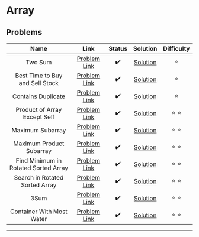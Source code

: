 # Array

## Problems

| Name | Link | Status | Solution | Difficulty |
|:-:|:-:|:-:|:-:|:-:|
| Two Sum  | [Problem Link](https://leetcode.com/problems/two-sum/) |  :heavy_check_mark: | [Solution](./two-sum.md) | :star: |
| Best Time to Buy and Sell Stock  | [Problem Link](https://leetcode.com/problems/best-time-to-buy-and-sell-stock/) |  :heavy_check_mark: | [Solution](./best-time-to-buy-and-sell-stock.md) | :star: |
| Contains Duplicate  | [Problem Link](https://leetcode.com/problems/contains-duplicate/) |  :heavy_check_mark: | [Solution](./contains-duplicate.md) | :star: |
| Product of Array Except Self  | [Problem Link](https://leetcode.com/problems/product-of-array-except-self/) |  :heavy_check_mark: | [Solution](./product-of-array-except-self.md) | :star: :star: |
| Maximum Subarray  | [Problem Link](https://leetcode.com/problems/maximum-subarray/) |  :heavy_check_mark: | [Solution](./maximum-subarray.md) | :star: :star: |
| Maximum Product Subarray  | [Problem Link](https://leetcode.com/problems/maximum-product-subarray/) |  :heavy_check_mark: | [Solution](./maximum-product-subarray.md) | :star: :star: |
| Find Minimum in Rotated Sorted Array  | [Problem Link](https://leetcode.com/problems/find-minimum-in-rotated-sorted-array/) |  :heavy_check_mark: | [Solution](./find-minimum-in-rotated-sorted-array.md) | :star: :star: |
| Search in Rotated Sorted Array  | [Problem Link](https://leetcode.com/problems/search-in-rotated-sorted-array/) |  :heavy_check_mark: | [Solution](./search-in-rotated-sorted-array.md) | :star: :star: |
| 3Sum  | [Problem Link](https://leetcode.com/problems/3sum/) |  :heavy_check_mark: | [Solution](./3sum.md)| :star: :star: |
| Container With Most Water  | [Problem Link](https://leetcode.com/problems/container-with-most-water/) |  :heavy_check_mark: | [Solution](./container-with-most-water.md) | :star: :star: |

---
